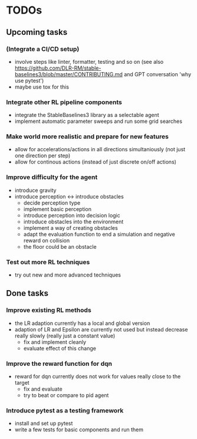 # TODOs

## Upcoming tasks

### (Integrate a CI/CD setup)
- involve steps like linter, formatter, testing and so on (see also https://github.com/DLR-RM/stable-baselines3/blob/master/CONTRIBUTING.md and GPT conversation 'why use pytest')
- maybe use tox for this

### Integrate other RL pipeline components
- integrate the StableBaselines3 library as a selectable agent
- implement automatic parameter sweeps and run some grid searches

### Make world more realistic and prepare for new features
- allow for accelerations/actions in all directions simultaniously (not just one direction per step)
- allow for continous actions (instead of just discrete on/off actions)

### Improve difficulty for the agent
- introduce gravity
- introduce perception <-> introduce obstacles
    - decide perception type
    - implement basic perception
    - introduce perception into decision logic
    - introduce obstacles into the environment
    - implement a way of creating obstacles
    - adapt the evaluation function to end a simulation and negative reward on collision
    - the floor could be an obstacle

### Test out more RL techniques
- try out new and more advanced techniques

## Done tasks

### Improve existing RL methods
- the LR adaption currently has a local and global version
- adaption of LR and Epsilon are currently not used but instead decrease really slowly (really just a constant value)
    - fix and implement cleanly
    - evaluate effect of this change

### Improve the reward function for dqn
- reward for dqn currently does not work for values really close to the target
    - fix and evaluate
    - try to beat or compare to pid agent
    
### Introduce pytest as a testing framework
- install and set up pytest
- write a few tests for basic components and run them
